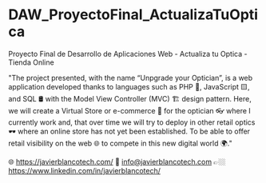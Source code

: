 # DAW_ProyectoFinal_ActualizaTuOptica
Proyecto Final de Desarrollo de Aplicaciones Web - Actualiza tu Optica - Tienda Online

"The project presented, with the name “Unpgrade your Optician”, is a web application developed thanks to languages such as PHP 🐘, JavaScript 🟨, and SQL 🛢️
 with the Model View Controller (MVC) 🏗️ design pattern. Here, we will create a Virtual Store or e-commerce 🛒 for the optician 👓 where I currently work and,
 that over time we will try to deploy in other retail optics 🕶️ where an online store has not yet been established. To be able to offer retail visibility on the web 🌐
 to compete in this new digital world 🌍."

🌐 https://javierblancotech.com/
📧 info@javierblancotech.com
👉🏼 https://www.linkedin.com/in/javierblancotech/
